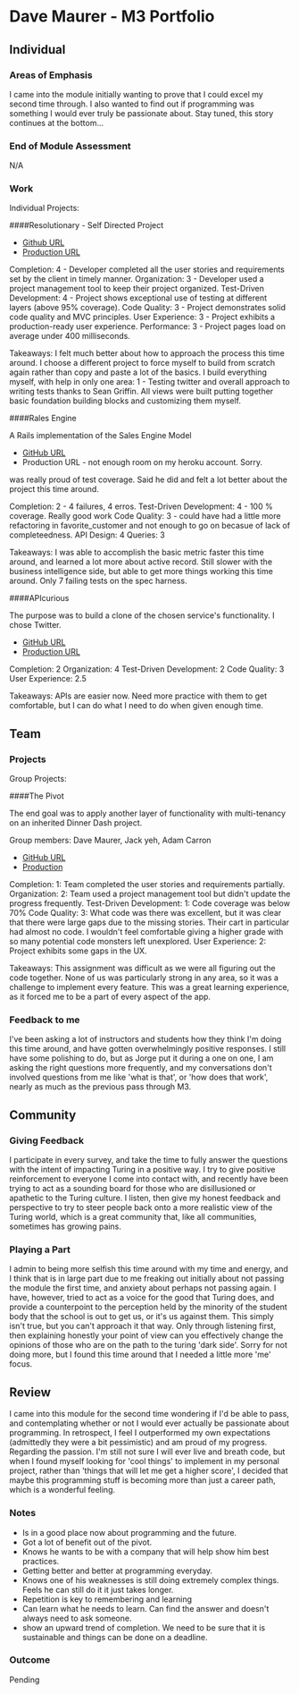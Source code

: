 # Dave Maurer - M3 Portfolio

## Individual

### Areas of Emphasis

I came into the module initially wanting to prove that I could excel my second time through. I also wanted to find out 
if programming was something I would ever truly be passionate about. Stay tuned, this story continues at the bottom...

### End of Module Assessment

N/A

### Work

Individual Projects:

####Resolutionary - Self Directed Project

* [Github URL](https://github.com/davemaurer/resolutionary) 
* [Production URL](http://resolutionary.herokuapp.com)

Completion: 4 - Developer completed all the user stories and requirements set by the client in timely manner.
Organization: 3 - Developer used a project management tool to keep their project organized.
Test-Driven Development: 4 - Project shows exceptional use of testing at different layers (above 95% coverage).
Code Quality: 3 - Project demonstrates solid code quality and MVC principles.
User Experience: 3 - Project exhibits a production-ready user experience.
Performance: 3 - Project pages load on average under 400 milliseconds.

Takeaways: I felt much better about how to approach the process this time around. I choose a different project to force 
myself to build from scratch again rather than copy and paste a lot of the basics. I build everything myself, with help 
in only one area: 1 - Testing twitter and overall approach to writing tests thanks to Sean Griffin.  All views were 
built putting together basic foundation building blocks and customizing them myself.

####Rales Engine

A Rails implementation of the Sales Engine Model

* [GitHub URL](https://github.com/davemaurer/rales_engine)
* Production URL - not enough room on my heroku account. Sorry.

was really proud of test coverage. Said he did and felt a lot better about the project this time around.

Completion: 2 - 4 failures, 4 erros.
Test-Driven Development: 4 - 100 % coverage. Really good work
Code Quality: 3 - could have had a little more refactoring in favorite_customer and not enough to go on becasue of lack of completeedness.
API Design: 4
Queries: 3

Takeaways: I was able to accomplish the basic metric faster this time around, and learned a lot more about active record.
Still slower with the business intelligence side, but able to get more things working this time around. Only 7 failing tests on 
the spec harness.

####APIcurious

The purpose was to build a clone of the chosen service's functionality. I chose Twitter.

* [GitHub URL](https://github.com/davemaurer/githubber)
* [Production URL](githubber.herokuapp.com)

Completion: 2
Organization: 4
Test-Driven Development: 2
Code Quality: 3
User Experience: 2.5

Takeaways: APIs are easier now. Need more practice with them to get comfortable, but I can do what I need to do when 
given enough time.

## Team

### Projects

Group Projects:

####The Pivot

The end goal was to apply another layer of functionality with multi-tenancy on an inherited
Dinner Dash project. 

Group members: Dave Maurer, Jack yeh, Adam Carron

* [GitHub URL](https://github.com/adamcarron/the_pivot)
* [Production](http://way-out-there.herokuapp.com)

Completion: 1: Team completed the user stories and requirements partially.
Organization: 2: Team used a project management tool but didn't update the progress frequently.
Test-Driven Development: 1: Code coverage was below 70%
Code Quality: 3: What code was there was excellent, but it was clear that there were large gaps due to the missing stories. Their cart in particular had almost no code. I wouldn't feel comfortable giving a higher grade with so many potential code monsters left unexplored.
User Experience: 2: Project exhibits some gaps in the UX.

Takeaways: This assignment was difficult as we were all figuring out the code together. None of us was particularly strong 
in any area, so it was a challenge to implement every feature. This was a great learning experience, as it forced me to 
be a part of every aspect of the app.

### Feedback to me

I've been asking a lot of instructors and students how they think I'm doing this time around, and have gotten overwhelmingly 
positive responses. I still have some polishing to do, but as Jorge put it during a one on one, I am asking the right questions 
more frequently, and my conversations don't involved questions from me like 'what is that', or 'how does that work', nearly as 
much as the previous pass through M3.

## Community

### Giving Feedback

I participate in every survey, and take the time to fully answer the questions with the intent 
of impacting Turing in a positive way. I try to give positive reinforcement to everyone I come 
into contact with, and recently have been trying to act as a sounding board for those who are disillusioned
or apathetic to the Turing culture. I listen, then give my honest feedback and perspective to try to steer 
people back onto a more realistic view of the Turing world, which is a great community that, like all communities,
sometimes has growing pains.

### Playing a Part

I admin to being more selfish this time around with my time and energy, and I think that is in large part due to me 
freaking out initially about not passing the module the first time, and anxiety about perhaps not passing again. I have,
however, tried to act as a voice for the good that Turing does, and provide a counterpoint to the perception held by the minority 
of the student body that the school is out to get us, or it's us against them. This simply isn't true, but you can't approach it 
that way. Only through listening first, then explaining honestly your point of view can you effectively change the opinions of 
those who are on the path to the turing 'dark side'.  Sorry for not doing more, but I found this time around that I needed a 
little more 'me' focus.

## Review

I came into this module for the second time wondering if I'd be able to pass, and contemplating whether or not I would ever 
actually be passionate about programming. In retrospect, I feel I outperformed my own expectations (admittedly they were a 
bit pessimistic) and am proud of my progress. Regarding the passion. I'm still not sure I will ever live and breath code, 
but when I found myself looking for 'cool things' to implement in my personal project, rather than 'things that will 
let me get a higher score', I decided that maybe this programming stuff is becoming more than just a career path, which is 
a wonderful feeling.

### Notes

* Is in a good place now about programming and the future. 
* Got a lot of benefit out of the pivot. 
* Knows he wants to be with a company that will help show him best practices. 
* Getting better and better at programming everyday. 
* Knows one of his weaknesses is still doing extremely complex things. Feels he can still do it it just takes longer. 
* Repetition is key to remembering and learning
* Can learn what he needs to learn. Can find the answer and doesn't always need to ask someone.
* show an upward trend of completion. We need to be sure that it is sustainable and things can be done on a deadline.

### Outcome
Pending
